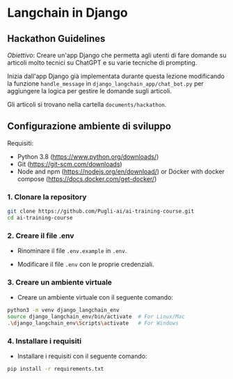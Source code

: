 # Langchain in Django

## Hackathon Guidelines
*Obiettivo*: Creare un'app Django che permetta agli utenti di fare domande su articoli molto tecnici su ChatGPT e su varie tecniche di prompting.

Inizia dall'app Django già implementata durante questa lezione modificando la funzione `handle_message` in `django_langchain_app/chat_bot.py` per aggiungere la logica per gestire le domande sugli articoli.

Gli articoli si trovano nella cartella `documents/hackathon`.

## Configurazione ambiente di sviluppo

Requisiti:
- Python 3.8 (https://www.python.org/downloads/)
- Git (https://git-scm.com/downloads)
- Node and npm (https://nodejs.org/en/download/) or Docker with docker compose (https://docs.docker.com/get-docker/)

### 1. Clonare la repository

```bash
git clone https://github.com/Pugli-ai/ai-training-course.git
cd ai-training-course
```

### 2. Creare il file .env
- Rinominare il file `.env.example` in `.env`.

- Modificare il file `.env` con le proprie credenziali.

### 3. Creare un ambiente virtuale
- Creare un ambiente virtuale con il seguente comando:

```bash
python3 -m venv django_langchain_env
source django_langchain_env/bin/activate  # For Linux/Mac
.\django_langchain_env\Scripts\activate   # For Windows
```

### 4. Installare i requisiti
- Installare i requisiti con il seguente comando:

```bash
pip install -r requirements.txt
```